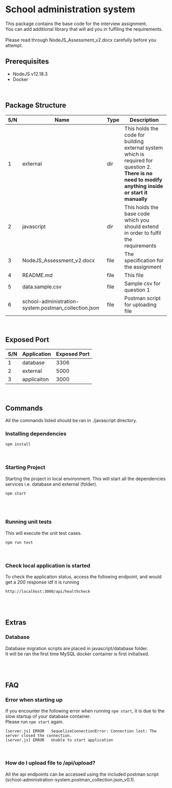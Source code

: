 # School administration system

This package contains the base code for the interview assignment.<br>
You can add additional library that will aid you in fulfiling the requirements.
<br>
<br>
Please read through NodeJS_Assessment_v2.docx carefully before you attempt.

## Prerequisites
- NodeJS v12.18.3
- Docker

<br>

## Package Structure
| S/N | Name | Type | Description |
|-----|------|------|-------------|
| 1 | external | dir | This holds the code for building external system which is required for question 2.<br><b>There is no need to modify anything inside or start it manually</b>
| 2 | javascript | dir | This holds the base code which you should extend in order to fulfil the requirements |
| 3 | NodeJS_Assessment_v2.docx | file | The specification for the assignment |
| 4 | README.md | file | This file |
| 5 | data.sample.csv | file | Sample csv for question 1 |
| 6 | school-administration-system.postman_collection.json | file | Postman script for uploading file |

<br>

## Exposed Port
| S/N | Application | Exposed Port |
|-----|-------------|--------------|
| 1 | database | 3306 |
| 2 | external | 5000 |
| 3 | applicaiton | 3000 |


<br>

## Commands
All the commands listed should be ran in ./javascript directory.

### Installing dependencies
```bash
npm install
```

<br>

### Starting Project
Starting the project in local environment.
This will start all the dependencies services i.e. database and external (folder).
```bash
npm start
```
<br>


<br>

### Running unit tests
This will execute the unit test cases.
```bash
npm run test
```

<br>

### Check local application is started
To check the application status, access the following endpoint, and would get a 200 response idf it is running

```
http://localhost:3000/api/healthcheck
```

<br>



<br>

## Extras

### Database
Database migration scripts are placed in javascript/database folder. <br>
It will be ran the first time MySQL docker container is first initialised. <br><br>

<br>

## FAQ

### Error when starting up
If you encounter the following error when running ```npm start```, it is due to the slow startup of your database container.<br>
Please run ```npm start``` again.

```
[server.js]	ERROR	SequelizeConnectionError: Connection lost: The server closed the connection.
[server.js]	ERROR	Unable to start application
```

<br>

### How do I upload file to /api/upload?
All the api endpoints can be accessed using the included postman script (school-administration-system.postman_collection.json_v0.1).
